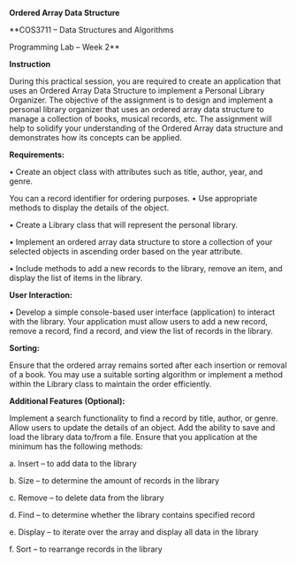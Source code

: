 **Ordered Array Data Structure**

**COS3711 – Data Structures and Algorithms

Programming Lab – Week 2**

**Instruction**

During this practical session, you are required to create an application that uses
an Ordered Array Data Structure to implement a Personal Library Organizer. The
objective of the assignment is to design and implement a personal library
organizer that uses an ordered array data structure to manage a collection of
books, musical records, etc. The assignment will help to solidify your
understanding of the Ordered Array data structure and demonstrates how its
concepts can be applied.

**Requirements:**

• Create an object class with attributes such as title, author, year, and genre.

You can a record identifier for ordering purposes.
• Use appropriate methods to display the details of the object.

• Create a Library class that will represent the personal library.

• Implement an ordered array data structure to store a collection of your
selected objects in ascending order based on the year attribute.

• Include methods to add a new records to the library, remove an item, and
display the list of items in the library.

**User Interaction:**

• Develop a simple console-based user interface (application) to interact with
the library. Your application must allow users to add a new record, remove
a record, find a record, and view the list of records in the library.

**Sorting:**

Ensure that the ordered array remains sorted after each insertion or removal of a
book. You may use a suitable sorting algorithm or implement a method within the
Library class to maintain the order efficiently.

**Additional Features (Optional):**

Implement a search functionality to find a record by title, author, or genre.
Allow users to update the details of an object.
Add the ability to save and load the library data to/from a file.
Ensure that you application at the minimum has the following methods:

a. Insert – to add data to the library

b. Size – to determine the amount of records in the library

c. Remove – to delete data from the library

d. Find – to determine whether the library contains specified record

e. Display – to iterate over the array and display all data in the library

f. Sort – to rearrange records in the library
